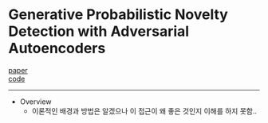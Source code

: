 # Generative Probabilistic Novelty Detection with Adversarial Autoencoders

[paper](https://arxiv.org/pdf/1807.02588.pdf)  
[code]()

---
* Overview
  * 이론적인 배경과 방법은 알겠으나 이 접근이 왜 좋은 것인지 이해를 하지 못함..

